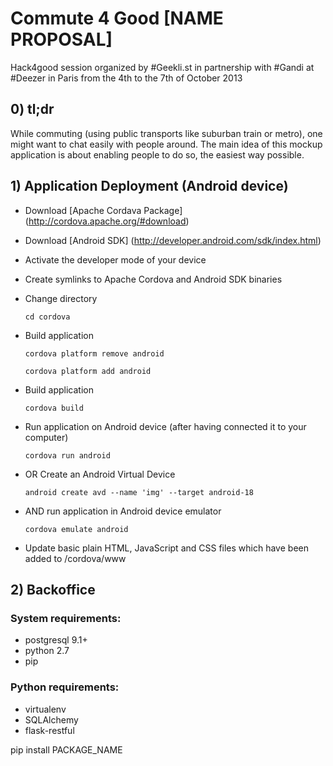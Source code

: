 # Commute 4 Good [NAME PROPOSAL]

Hack4good session organized by #Geekli.st in partnership with #Gandi at #Deezer in Paris
from the 4th to the 7th of October 2013

## 0) tl;dr


While commuting (using public transports like suburban train or metro),
one might want to chat easily with people around.
The main idea of this mockup application is about enabling people to do so, the easiest way possible.

## 1) Application Deployment (Android device)

* Download [Apache Cordava Package] (http://cordova.apache.org/#download)

* Download [Android SDK] (http://developer.android.com/sdk/index.html)

* Activate the developer mode of your device

* Create symlinks to Apache Cordova and Android SDK binaries

* Change directory

    `cd cordova`

* Build application

    `cordova platform remove android`

    `cordova platform add android`

* Build application

    `cordova build`

* Run application on Android device (after having connected it to your computer)

    `cordova run android`

* OR Create an Android Virtual Device

    `android create avd --name 'img' --target android-18`

* AND run application in Android device emulator

    `cordova emulate android`

* Update basic plain HTML, JavaScript and CSS files which have been added to /cordova/www

## 2) Backoffice

### System requirements:

* postgresql 9.1+
* python 2.7
* pip

### Python requirements:
* virtualenv
* SQLAlchemy
* flask-restful

pip install PACKAGE_NAME
